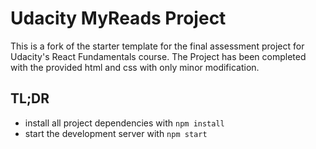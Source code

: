 # Udacity MyReads Project

This is a fork of the starter template for the final assessment project for Udacity's React Fundamentals course.
The Project has been completed with the provided html and css with only minor modification.

## TL;DR

* install all project dependencies with `npm install`
* start the development server with `npm start`


